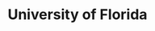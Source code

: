 ---
layout: post
title: University of Florida
start: August 2014
end: May 2018
gpa: 3.79
involvement: UF Programming Team, UFACM, The Freshman Leadership Engineering Group, Consulting Club
achievements: Dean's List
brief: Computer Engineering major and Physics minor.
image: uf.png
---